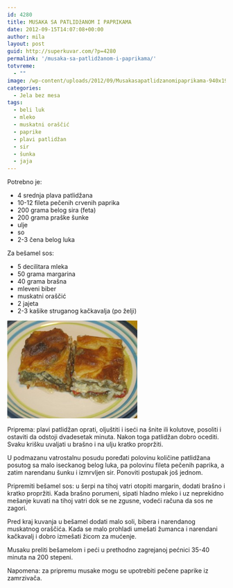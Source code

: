 ```yaml
---
id: 4280
title: MUSAKA SA PATLIDžANOM I PAPRIKAMA
date: 2012-09-15T14:07:08+00:00
author: mila
layout: post
guid: http://superkuvar.com/?p=4280
permalink: '/musaka-sa-patlidžanom-i-paprikama/'
totvreme:
  - ""
image: /wp-content/uploads/2012/09/Musakasapatlidzanomipaprikama-940x198.jpg
categories:
  - Jela bez mesa
tags:
  - beli luk
  - mleko
  - muskatni oraščić
  - paprike
  - plavi patlidžan
  - sir
  - šunka
  - jaja
---
```

Potrebno je:

  * 4 srednja plava patlidžana
  * 10-12 fileta pečenih crvenih paprika
  * 200 grama belog sira (feta)
  * 200 grama praške šunke
  * ulje
  * so
  * 2-3 čena belog luka

Za bešamel sos:

  * 5 decilitara mleka
  * 50 grama margarina
  * 40 grama brašna
  * mleveni biber
  * muskatni oraščić
  * 2 jajeta
  * 2-3 kašike struganog kačkavalja (po želji)

<img class="alignnone size-medium wp-image-4281" title="Musakasapatlidzanomipaprikama" src="/wp-content/uploads/2012/09/Musakasapatlidzanomipaprikama-300x225.jpg" alt="" width="300" height="225" /> 

Priprema: plavi patlidžan oprati, oljuštiti i iseći na šnite ili kolutove, posoliti i ostaviti da odstoji dvadesetak minuta. Nakon toga patlidžan dobro ocediti. Svaku krišku uvaljati u brašno i na ulju kratko propržiti.

U podmazanu vatrostalnu posudu poređati polovinu količine patlidžana posutog sa malo iseckanog belog luka, pa polovinu fileta pečenih paprika, a zatim narendanu šunku i izmrvljen sir. Ponoviti postupak još jednom.

Pripremiti bešamel sos: u šerpi na tihoj vatri otopiti margarin, dodati brašno i kratko propržiti. Kada brašno porumeni, sipati hladno mleko i uz neprekidno mešanje kuvati na tihoj vatri dok se ne zgusne, vodeći računa da sos ne zagori.

Pred kraj kuvanja u bešamel dodati malo soli, bibera i narendanog muskatnog oraščića. Kada se malo prohladi umešati žumanca i narendani kačkavalj i dobro izmešati žicom za mućenje.

Musaku preliti bešamelom i peći u prethodno zagrejanoj pećnici 35-40 minuta na 200 stepeni.

Napomena: za pripremu musake mogu se upotrebiti pečene paprike iz zamrzivača.
